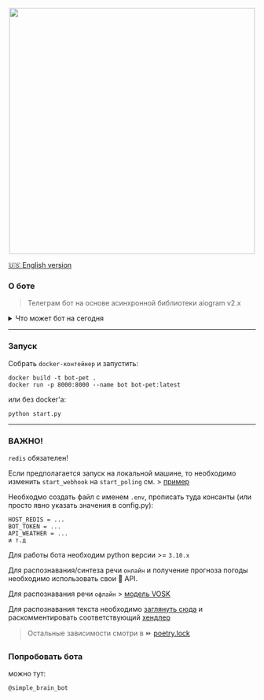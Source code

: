 <p align="center">
  <img alt="" src="https://i.ibb.co/FX1jp6H/preview-logo.webp" width="500px">
</p>

[:us: English version](README_en.md)
### О боте

>Телеграм бот на основе асинхронной библиотеки aiogram v2.x


<details>
 <summary>Что может бот на сегодня</summary>
<ul>
  <li>Оповестить о погоде :heavy_check_mark:</li>
  <li>Напомнить о делах :heavy_check_mark:</li>
  <li>Сохранять пароли :heavy_check_mark:</li>
  <li>Узнать какие дни "удачные" для стрижки :heavy_check_mark:</li>
  <li>Получить гороскоп :heavy_check_mark:</li>
  <li>Распознать текст на фото ️:warning:</li>
</ul>
</details>

***

### Запуск
Собрать `docker-контейнер` и запустить:
```
docker build -t bot-pet .
docker run -p 8000:8000 --name bot bot-pet:latest 
```
или без docker'a:
```
python start.py
```

***

### ВАЖНО!
`redis` обязателен!

Если предполагается запуск на локальной машине, то необходимо изменить `start_webhook` на `start_poling` см. > [пример](https://github.com/bbt-t/call-support/blob/master/start.py)

Необходмо создать файл с именем `.env`, прописать туда консанты (или просто явно указать значения в config.py):
```
HOST_REDIS = ...
BOT_TOKEN = ...
API_WEATHER = ...
и т.д
``` 
Для работы бота необходим python версии >= `3.10.x`

Для распознавания/синтеза речи `онлайн` и получение прогноза погоды необходимо использовать свои :key: API.

Для  распознавания речи `офлайн` > [модель VOSK](https://alphacephei.com/vosk/models)

Для распознавания текста необходимо  [заглянуть сюда](https://github.com/bbt-t/what_is_there) и раскомментировать соответствующий [хендлер](https://github.com/bbt-t/bot-pet/blob/master/handlers/__init__.py)

>Остальные зависимости смотри в :fast_forward: [poetry.lock](https://github.com/bbt-t/bot-pet-project/blob/master/poetry.lock)


### Попробовать бота
можно тут:
```
@simple_brain_bot
```
